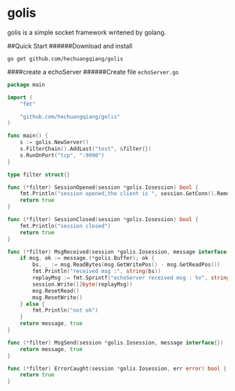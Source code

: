 # golis
golis is a simple socket framework writened by golang.

##Quick Start
######Download and install

    go get github.com/hechuangqiang/golis

####create a echoServer
######Create file `echoServer.go`
```go
package main

import (
	"fmt"

	"github.com/hechuangqiang/golis"
)

func main() {
	s := golis.NewServer()
	s.FilterChain().AddLast("test", &filter{})
	s.RunOnPort("tcp", ":9090")
}

type filter struct{}

func (*filter) SessionOpened(session *golis.Iosession) bool {
	fmt.Println("session opened,the client is ", session.GetConn().RemoteAddr().String())
	return true
}

func (*filter) SessionClosed(session *golis.Iosession) bool {
	fmt.Println("session closed")
	return true
}

func (*filter) MsgReceived(session *golis.Iosession, message interface{}) (interface{}, bool) {
	if msg, ok := message.(*golis.Buffer); ok {
		bs, _ := msg.ReadBytes(msg.GetWritePos() - msg.GetReadPos())
		fmt.Println("received msg :", string(bs))
		replayMsg := fmt.Sprintf("echoServer received msg : %v", string(bs))
		session.Write([]byte(replayMsg))
		msg.ResetRead()
		msg.ResetWrite()
	} else {
		fmt.Println("not ok")
	}
	return message, true
}

func (*filter) MsgSend(session *golis.Iosession, message interface{}) (interface{}, bool) {
	return message, true
}

func (*filter) ErrorCaught(session *golis.Iosession, err error) bool {
	return true
}
```

